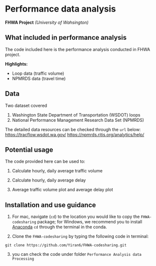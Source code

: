 # Performance data analysis

**FHWA Project** *(University of Wahsington)*

## What included in performance analysis
The code included here is the performance analysis conducted in FHWA project.

**Highlights:**
- Loop data (traffic volume)
- NPMRDS data (travel time)

## Data
Two dataset covered
1. Washington State Department of Transportation (WSDOT) loops
2. National Performance Management Research Data Set (NPMRDS)

The detailed data resources can be checked through the `url` below:
https://tracflow.wsdot.wa.gov/
https://npmrds.ritis.org/analytics/help/

## Potential usage
The code provided here can be used to:

1. Calculate hourly, daily average traffic volume

2. Calculate hourly, daily average delay

3. Average traffic volume plot and average delay plot

## Installation and use guidance
1. For mac, navigate (`cd`) to the location you would like to copy the `FHWA-codesharing` package; for Windows, we recommend you to install [Anaconda](https://www.anaconda.com/download/#macos) `cd` through the terminal in the conda.

2. Clone the `FHWA-codesharing` by typing the following code in terminal:

~~~
git clone https://github.com/Yiran6/FHWA-codesharing.git
~~~

3. you can check the code under folder `Performance Analysis data Processing`
